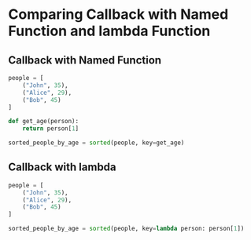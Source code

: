 # Comparing Callback with Named Function and lambda Function

## Callback with Named Function

```python
people = [
    ("John", 35),
    ("Alice", 29),
    ("Bob", 45)
]

def get_age(person):
    return person[1]

sorted_people_by_age = sorted(people, key=get_age)
```

## Callback with lambda

```python
people = [
    ("John", 35),
    ("Alice", 29),
    ("Bob", 45)
]

sorted_people_by_age = sorted(people, key=lambda person: person[1])
```
